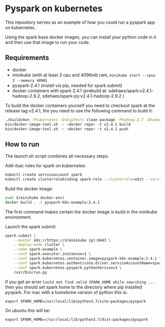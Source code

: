 # Pyspark on kubernetes

This repository serves as an example of how you could run a pyspark app on kubernetes.

Using the spark base docker images, you can install your python code in it and then use that image to run your code.


## Requirements

- docker
- minikube (with at least 3 cpu and 4096mb ram, `minikube start --cpus 3 --memory 4096`)
- pyspark-2.4.1 (install via pip, needed for spark submit)
- docker containers with spark 2.4.1 (prebuild at: sdehaes/spark:v2.4.1-hadoop-2.9.2, sdehaes/spark-py:v2.4.1-hadoop-2.9.2 )

To build the docker containers yourself you need to checkout spark at the release tag v2.4.1, the you need to use the following command to build it:

```bash
./build/mvn -Pkubernetes -DskipTests clean package -Phadoop-2.7 -Dhadoop.version=2.9.2
bin/docker-image-tool.sh -r <docker repo> -t v2.4.1 build
bin/docker-image-tool.sh -r <docker repo> -t v2.4.1 push
```

## How to run

The launch.sh script combines all necessary steps.

Add rbac roles for spark on kubernetes:

```bash
kubectl create serviceaccount spark
kubectl create clusterrolebinding spark-role --clusterrole=edit --serviceaccount=default:spark --namespace=default
```

Build the docker image:

```bash
eval $(minikube docker-env)
docker build . -t pyspark-k8s-example:2.4.1
```
The first command makes certain the docker image is build in the minikube environment.

Launch the spark submit:

```bash
spark-submit \
    --master k8s://https://$(minikube ip):8443 \
    --deploy-mode cluster \
    --name spark-example \
    --conf spark.executor.instances=1 \
    --conf spark.kubernetes.container.image=pyspark-k8s-example:2.4.1 \
    --conf spark.kubernetes.authenticate.driver.serviceAccountName=spark \
    --conf spark.kubernetes.pyspark.pythonVersion=3 \
    /usr/bin/run.py
```

If you get an error `Could not find valid SPARK_HOME while searching ...` then you should set spark home to the directory where pip installed pyspark.
For mac with a homebrew version of python this is:

`export SPARK_HOME=/usr/local/lib/python3.7/site-packages/pyspark`

On ubuntu this will be:

`export SPARK_HOME=//usr/local/lib/python3.7/dist-packages/pyspark`
